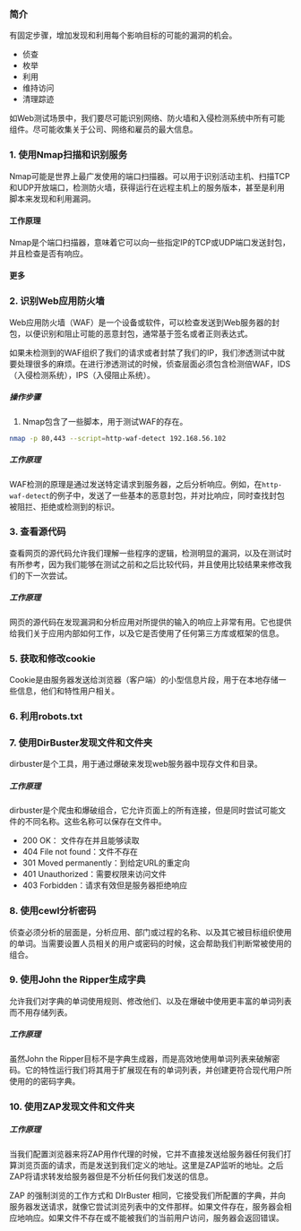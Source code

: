 ### 简介

有固定步骤，增加发现和利用每个影响目标的可能的漏洞的机会。

- 侦查
- 枚举
- 利用
- 维持访问
- 清理踪迹

如Web测试场景中，我们要尽可能识别网络、防火墙和入侵检测系统中所有可能组件。尽可能收集关于公司、网络和雇员的最大信息。



### 1. 使用Nmap扫描和识别服务

Nmap可能是世界上最广发使用的端口扫描器。可以用于识别活动主机、扫描TCP和UDP开放端口，检测防火墙，获得运行在远程主机上的服务版本，甚至是利用脚本来发现和利用漏洞。



#### 工作原理

Nmap是个端口扫描器，意味着它可以向一些指定IP的TCP或UDP端口发送封包，并且检查是否有响应。



#### 更多





### 2. 识别Web应用防火墙

Web应用防火墙（WAF）是一个设备或软件，可以检查发送到Web服务器的封包，以便识别和阻止可能的恶意封包，通常基于签名或者正则表达式。

如果未检测到的WAF组织了我们的请求或者封禁了我们的IP，我们渗透测试中就要处理很多的麻烦。在进行渗透测试的时候，侦查层面必须包含检测倍WAF，IDS（入侵检测系统），IPS（入侵阻止系统）。



##### 操作步骤



1. Nmap包含了一些脚本，用于测试WAF的存在。

```bash
nmap -p 80,443 --script=http-waf-detect 192.168.56.102
```



##### 工作原理

WAF检测的原理是通过发送特定请求到服务器，之后分析响应。例如，在`http-waf-detect`的例子中，发送了一些基本的恶意封包，并对比响应，同时查找封包被阻拦、拒绝或检测到的标识。





### 3. 查看源代码

查看网页的源代码允许我们理解一些程序的逻辑，检测明显的漏洞，以及在测试时有所参考，因为我们能够在测试之前和之后比较代码，并且使用比较结果来修改我们的下一次尝试。





##### 工作原理

网页的源代码在发现漏洞和分析应用对所提供的输入的响应上非常有用。它也提供给我们关于应用内部如何工作，以及它是否使用了任何第三方库或框架的信息。





### 5. 获取和修改cookie

Cookie是由服务器发送给浏览器（客户端）的小型信息片段，用于在本地存储一些信息，他们和特性用户相关。





### 6. 利用robots.txt







### 7. 使用DirBuster发现文件和文件夹

dirbuster是个工具，用于通过爆破来发现web服务器中现存文件和目录。



##### 工作原理

dirbuster是个爬虫和爆破组合，它允许页面上的所有连接，但是同时尝试可能文件的不同名称。这些名称可以保存在文件中。

- 200 OK： 文件存在并且能够读取
- 404 File not found：文件不存在
- 301 Moved permanently：到给定URL的重定向
- 401 Unauthorized：需要权限来访问文件
- 403 Forbidden：请求有效但是服务器拒绝响应



### 8. 使用cewl分析密码

侦查必须分析的层面是，分析应用、部门或过程的名称、以及其它被目标组织使用的单词。当需要设置人员相关的用户或密码的时候，这会帮助我们判断常被使用的组合。



### 9. 使用John the Ripper生成字典

允许我们对字典的单词使用规则、修改他们、以及在爆破中使用更丰富的单词列表而不用存储列表。



##### 工作原理

虽然John the Ripper目标不是字典生成器，而是高效地使用单词列表来破解密码。它的特性运行我们将其用于扩展现在有的单词列表，并创建更符合现代用户所使用的的密码字典。





### 10. 使用ZAP发现文件和文件夹





##### 工作原理

当我们配置浏览器来将ZAP用作代理的时候，它并不直接发送给服务器任何我们打算浏览页面的请求，而是发送到我们定义的地址。这里是ZAP监听的地址。之后ZAP将请求转发给服务器但是不分析任何我们发送的信息。

ZAP 的强制浏览的工作方式和 DIrBuster 相同，它接受我们所配置的字典，并向服务器发送请求，就像它尝试浏览列表中的文件那样。如果文件存在，服务器会相应地响应。如果文件不存在或不能被我们的当前用户访问，服务器会返回错误。